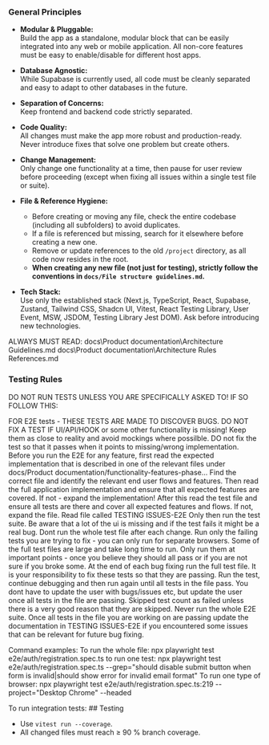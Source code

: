 ### General Principles

- **Modular & Pluggable:**  
  Build the app as a standalone, modular block that can be easily integrated into any web or mobile application. All non-core features must be easy to enable/disable for different host apps.

- **Database Agnostic:**  
  While Supabase is currently used, all code must be cleanly separated and easy to adapt to other databases in the future.

- **Separation of Concerns:**  
  Keep frontend and backend code strictly separated.

- **Code Quality:**  
  All changes must make the app more robust and production-ready. Never introduce fixes that solve one problem but create others.

- **Change Management:**  
  Only change one functionality at a time, then pause for user review before proceeding (except when fixing all issues within a single test file or suite).

- **File & Reference Hygiene:**  
  - Before creating or moving any file, check the entire codebase (including all subfolders) to avoid duplicates.
  - If a file is referenced but missing, search for it elsewhere before creating a new one.
  - Remove or update references to the old `/project` directory, as all code now resides in the root.
  - **When creating any new file (not just for testing), strictly follow the conventions in `docs/File structure guidelines.md`.**

- **Tech Stack:**  
  Use only the established stack (Next.js, TypeScript, React, Supabase, Zustand, Tailwind CSS, Shadcn UI, Vitest, React Testing Library, User Event, MSW, JSDOM, Testing Library Jest DOM). Ask before introducing new technologies.

ALWAYS MUST READ: 
docs\Product documentation\Architecture Guidelines.md
docs\Product documentation\Architecture Rules References.md
 
  ### Testing Rules
  DO NOT RUN TESTS UNLESS YOU ARE SPECIFICALLY ASKED TO! IF SO FOLLOW THIS: 

FOR E2E tests - THESE TESTS ARE MADE TO DISCOVER BUGS. DO NOT FIX A TEST IF UI/API/HOOK or some other functionality is missing! Keep them as close to reality and avoid mockings where possilble. DO not fix the test so that it passes when it points to missing/wrong implementation. 
Before you run the E2E for any feature, first read the expected implementation that is described in one of the relevant files under docs/Product documentation/functionality-features-phase...
Find the correct file and identify the relevant end user flows and features. Then read the full application implementation and ensure that all expected features are covered. If not - expand the implementation! 
After this read the test file and ensure all tests are there and cover all expected features and flows. If not, expand the file. 
Read file called TESTING ISSUES-E2E
Only then run the test suite. 
Be aware that a lot of the ui is missing and if the test fails it might be a real bug. 
Dont run the whole test file after each change. Run only the failing tests you are trying to fix - you can only run for separate browsers. Some of the full test files are large and take long time to run. Only run them at important points - once you believe they should all pass or if you are not sure if you broke some. At the end of each bug fixing run the full test file. It is your responsibility to fix these tests so that they are passing. Run the test, continue debugging and then run again until all tests in the file pass. 
You dont have to update the user with bugs/issues etc, but update the user once all tests in the file are passing. Skipped test count as failed unless there is a very good reason that they are skipped. 
Never run the whole E2E suite.
Once all tests in the file you are working on are passing update the documentation in TESTING ISSUES-E2E if you encountered some issues that can be relevant for future bug fixing. 

Command examples:
To run the whole file: 
 npx playwright test e2e/auth/registration.spec.ts 
 to run one test: 
 npx playwright test e2e/auth/registration.spec.ts --grep="should disable submit button when form is invalid|should show error for invalid email format"
To run one type of browser:
npx playwright test e2e/auth/registration.spec.ts:219 --project="Desktop Chrome" --headed

To run integration tests: ## Testing
- Use `vitest run --coverage`.
- All changed files must reach ≥ 90 % branch coverage.
